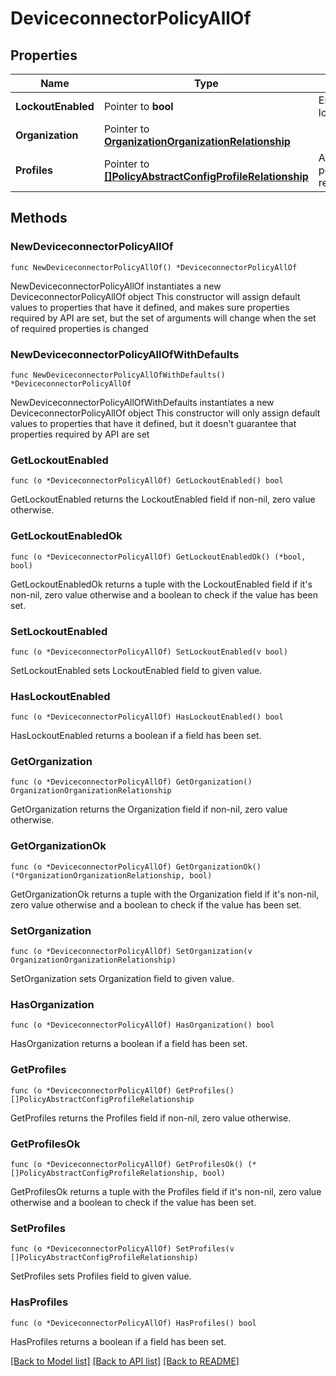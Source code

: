# DeviceconnectorPolicyAllOf

## Properties

Name | Type | Description | Notes
------------ | ------------- | ------------- | -------------
**LockoutEnabled** | Pointer to **bool** | Enables configuration lockout on the endpoint. | [optional] 
**Organization** | Pointer to [**OrganizationOrganizationRelationship**](organization.Organization.Relationship.md) |  | [optional] 
**Profiles** | Pointer to [**[]PolicyAbstractConfigProfileRelationship**](policy.AbstractConfigProfile.Relationship.md) | An array of relationships to policyAbstractConfigProfile resources. | [optional] 

## Methods

### NewDeviceconnectorPolicyAllOf

`func NewDeviceconnectorPolicyAllOf() *DeviceconnectorPolicyAllOf`

NewDeviceconnectorPolicyAllOf instantiates a new DeviceconnectorPolicyAllOf object
This constructor will assign default values to properties that have it defined,
and makes sure properties required by API are set, but the set of arguments
will change when the set of required properties is changed

### NewDeviceconnectorPolicyAllOfWithDefaults

`func NewDeviceconnectorPolicyAllOfWithDefaults() *DeviceconnectorPolicyAllOf`

NewDeviceconnectorPolicyAllOfWithDefaults instantiates a new DeviceconnectorPolicyAllOf object
This constructor will only assign default values to properties that have it defined,
but it doesn't guarantee that properties required by API are set

### GetLockoutEnabled

`func (o *DeviceconnectorPolicyAllOf) GetLockoutEnabled() bool`

GetLockoutEnabled returns the LockoutEnabled field if non-nil, zero value otherwise.

### GetLockoutEnabledOk

`func (o *DeviceconnectorPolicyAllOf) GetLockoutEnabledOk() (*bool, bool)`

GetLockoutEnabledOk returns a tuple with the LockoutEnabled field if it's non-nil, zero value otherwise
and a boolean to check if the value has been set.

### SetLockoutEnabled

`func (o *DeviceconnectorPolicyAllOf) SetLockoutEnabled(v bool)`

SetLockoutEnabled sets LockoutEnabled field to given value.

### HasLockoutEnabled

`func (o *DeviceconnectorPolicyAllOf) HasLockoutEnabled() bool`

HasLockoutEnabled returns a boolean if a field has been set.

### GetOrganization

`func (o *DeviceconnectorPolicyAllOf) GetOrganization() OrganizationOrganizationRelationship`

GetOrganization returns the Organization field if non-nil, zero value otherwise.

### GetOrganizationOk

`func (o *DeviceconnectorPolicyAllOf) GetOrganizationOk() (*OrganizationOrganizationRelationship, bool)`

GetOrganizationOk returns a tuple with the Organization field if it's non-nil, zero value otherwise
and a boolean to check if the value has been set.

### SetOrganization

`func (o *DeviceconnectorPolicyAllOf) SetOrganization(v OrganizationOrganizationRelationship)`

SetOrganization sets Organization field to given value.

### HasOrganization

`func (o *DeviceconnectorPolicyAllOf) HasOrganization() bool`

HasOrganization returns a boolean if a field has been set.

### GetProfiles

`func (o *DeviceconnectorPolicyAllOf) GetProfiles() []PolicyAbstractConfigProfileRelationship`

GetProfiles returns the Profiles field if non-nil, zero value otherwise.

### GetProfilesOk

`func (o *DeviceconnectorPolicyAllOf) GetProfilesOk() (*[]PolicyAbstractConfigProfileRelationship, bool)`

GetProfilesOk returns a tuple with the Profiles field if it's non-nil, zero value otherwise
and a boolean to check if the value has been set.

### SetProfiles

`func (o *DeviceconnectorPolicyAllOf) SetProfiles(v []PolicyAbstractConfigProfileRelationship)`

SetProfiles sets Profiles field to given value.

### HasProfiles

`func (o *DeviceconnectorPolicyAllOf) HasProfiles() bool`

HasProfiles returns a boolean if a field has been set.


[[Back to Model list]](../README.md#documentation-for-models) [[Back to API list]](../README.md#documentation-for-api-endpoints) [[Back to README]](../README.md)


